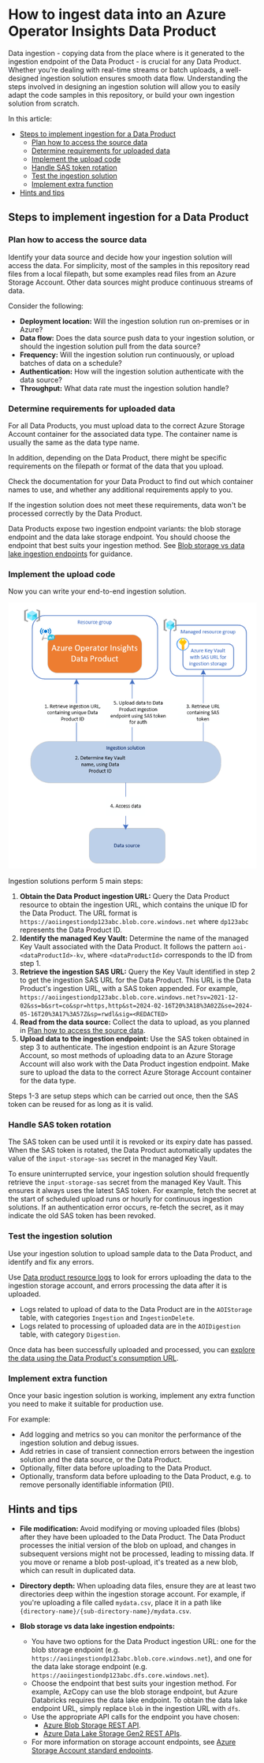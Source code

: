 # How to ingest data into an Azure Operator Insights Data Product

Data ingestion - copying data from the place where is it generated to the ingestion endpoint of the Data Product - is crucial for any Data Product. Whether you’re dealing with real-time streams or batch uploads, a well-designed ingestion solution ensures smooth data flow. Understanding the steps involved in designing an ingestion solution will allow you to easily adapt the code samples in this repository, or build your own ingestion solution from scratch.

In this article:

- [Steps to implement ingestion for a Data Product](#steps-to-implement-ingestion-for-a-data-product)
  - [Plan how to access the source data](#plan-how-to-access-the-source-data)
  - [Determine requirements for uploaded data](#determine-requirements-for-uploaded-data)
  - [Implement the upload code](#implement-the-upload-code)
  - [Handle SAS token rotation](#handle-sas-token-rotation)
  - [Test the ingestion solution](#test-the-ingestion-solution)
  - [Implement extra function](#implement-extra-function)
- [Hints and tips](#hints-and-tips)

## Steps to implement ingestion for a Data Product

### Plan how to access the source data

Identify your data source and decide how your ingestion solution will access the data. For simplicity, most of the samples in this repository read files from a local filepath, but some examples read files from an Azure Storage Account. Other data sources might produce continuous streams of data.

Consider the following:

- **Deployment location:** Will the ingestion solution run on-premises or in Azure?
- **Data flow:** Does the data source push data to your ingestion solution, or should the ingestion solution pull from the data source?
- **Frequency:** Will the ingestion solution run continuously, or upload batches of data on a schedule?
- **Authentication:** How will the ingestion solution authenticate with the data source?
- **Throughput:** What data rate must the ingestion solution handle?

### Determine requirements for uploaded data

For all Data Products, you must upload data to the correct Azure Storage Account container for the associated data type. The container name is usually the same as the data type name.

In addition, depending on the Data Product, there might be specific requirements on the filepath or format of the data that you upload.

Check the documentation for your Data Product to find out which container names to use, and whether any additional requirements apply to you.

If the ingestion solution does not meet these requirements, data won't be processed correctly by the Data Product.

Data Products expose two ingestion endpoint variants: the blob storage endpoint and the data lake storage endpoint. You should choose the endpoint that best suits your ingestion method. See [Blob storage vs data lake ingestion endpoints](#blob-vs-dfs) for guidance.

### Implement the upload code

Now you can write your end-to-end ingestion solution.

![image](images/ingestion-overview.png)

Ingestion solutions perform 5 main steps:

1. **Obtain the Data Product ingestion URL:** Query the Data Product resource to obtain the ingestion URL, which contains the unique ID for the Data Product. The URL format is `https://aoiingestiondp123abc.blob.core.windows.net` where `dp123abc` represents the Data Product ID.
2. **Identify the managed Key Vault:** Determine the name of the managed Key Vault associated with the Data Product. It follows the pattern `aoi-<dataProductId>-kv`, where `<dataProductId>` corresponds to the ID from step 1.
3. **Retrieve the ingestion SAS URL:** Query the Key Vault identified in step 2 to get the ingestion SAS URL for the Data Product. This URL is the Data Product's ingestion URL, with a SAS token appended. For example, `https://aoiingestiondp123abc.blob.core.windows.net?sv=2021-12-02&ss=b&srt=co&spr=https,http&st=2024-02-16T20%3A18%3A02Z&se=2024-05-16T20%3A17%3A57Z&sp=rwdl&sig=<REDACTED>`
4. **Read from the data source:** Collect the data to upload, as you planned in [Plan how to access the source data](#plan-how-to-access-the-source-data).
5. **Upload data to the ingestion endpoint:** Use the SAS token obtained in step 3 to authenticate. The ingestion endpoint is an Azure Storage Account, so most methods of uploading data to an Azure Storage Account will also work with the Data Product ingestion endpoint. Make sure to upload the data to the correct Azure Storage Account container for the data type.

Steps 1-3 are setup steps which can be carried out once, then the SAS token can be reused for as long as it is valid.

### Handle SAS token rotation

The SAS token can be used until it is revoked or its expiry date has passed. When the SAS token is rotated, the Data Product automatically updates the value of the `input-storage-sas` secret in the managed Key Vault.

To ensure uninterrupted service, your ingestion solution should frequently retrieve the `input-storage-sas` secret from the managed Key Vault. This ensures it always uses the latest SAS token. For example, fetch the secret at the start of scheduled upload runs or hourly for continuous ingestion solutions. If an authentication error occurs, re-fetch the secret, as it may indicate the old SAS token has been revoked.

### Test the ingestion solution

Use your ingestion solution to upload sample data to the Data Product, and identify and fix any errors.

Use [Data product resource logs](https://learn.microsoft.com/en-us/azure/operator-insights/monitor-operator-insights#resource-logs-for-data-products-overview-collection-and-analysis) to look for errors uploading the data to the ingestion storage account, and errors processing the data after it is uploaded.

- Logs related to upload of data to the Data Product are in the `AOIStorage` table, with categories `Ingestion` and `IngestionDelete`.
- Logs related to processing of uploaded data are in the `AOIDigestion` table, with category `Digestion`.

Once data has been successfully uploaded and processed, you can [explore the data using the Data Product's consumption URL](https://learn.microsoft.com/en-us/azure/operator-insights/data-query).

### Implement extra function

Once your basic ingestion solution is working, implement any extra function you need to make it suitable for production use.

For example:

- Add logging and metrics so you can monitor the performance of the ingestion solution and debug issues.
- Add retries in case of transient connection errors between the ingestion solution and the data source, or the Data Product.
- Optionally, filter data before uploading to the Data Product.
- Optionally, transform data before uploading to the Data Product, e.g. to remove personally identifiable information (PII).

## Hints and tips

- **File modification:** Avoid modifying or moving uploaded files (blobs) after they have been uploaded to the Data Product. The Data Product processes the initial version of the blob on upload, and changes in subsequent versions might not be processed, leading to missing data. If you move or rename a blob post-upload, it's treated as a new blob, which can result in duplicated data.

- **Directory depth:** When uploading data files, ensure they are at least two directories deep within the ingestion storage account. For example, if you're uploading a file called `mydata.csv`, place it in a path like `{directory-name}/{sub-directory-name}/mydata.csv`.

- <a name="blob-vs-dfs"></a>**Blob storage vs data lake ingestion endpoints:**
  - You have two options for the Data Product ingestion URL: one for the blob storage endpoint (e.g. `https://aoiingestiondp123abc.blob.core.windows.net`), and one for the data lake storage endpoint (e.g. `https://aoiingestiondp123abc.dfs.core.windows.net`).
  - Choose the endpoint that best suits your ingestion method. For example, AzCopy can use the blob storage endpoint, but Azure Databricks requires the data lake endpoint. To obtain the data lake endpoint URL, simply replace `blob` in the ingestion URL with `dfs`.
  - Use the appropriate API calls for the endpoint you have chosen:
    - [Azure Blob Storage REST API](https://learn.microsoft.com/en-us/rest/api/storageservices/blob-service-rest-api).
    - [Azure Data Lake Storage Gen2 REST APIs](https://learn.microsoft.com/en-us/rest/api/storageservices/data-lake-storage-gen2).
  - For more information on storage account endpoints, see [Azure Storage Account standard endpoints](https://learn.microsoft.com/en-us/azure/storage/common/storage-account-overview#standard-endpoints).
